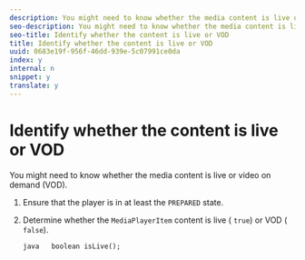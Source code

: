 ```yaml
---
description: You might need to know whether the media content is live or video on demand (VOD).
seo-description: You might need to know whether the media content is live or video on demand (VOD).
seo-title: Identify whether the content is live or VOD
title: Identify whether the content is live or VOD
uuid: 0683e19f-956f-46dd-939e-5c07991ce0da
index: y
internal: n
snippet: y
translate: y
---
```


# Identify whether the content is live or VOD

You might need to know whether the media content is live or video on demand (VOD).


1. Ensure that the player is in at least the `PREPARED` state.
1. Determine whether the `MediaPlayerItem` content is live ( `true`) or VOD ( `false`).

   ```
   java   boolean isLive();
   ```

